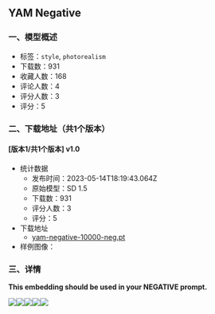 ## YAM Negative
### 一、模型概述

- 标签：`style`, `photorealism`
- 下载数：931
- 收藏人数：168
- 评论人数：4
- 评分人数：3
- 评分：5

### 二、下载地址（共1个版本）

#### [版本1/共1个版本] v1.0

- 统计数据
  - 发布时间：2023-05-14T18:19:43.064Z
  - 原始模型：SD 1.5
  - 下载数：931
  - 评分人数：3
  - 评分：5
- 下载地址
  - [yam-negative-10000-neg.pt](https://civitai.com/api/download/models/70741)
- 样例图像：

### 三、详情
<p><strong>This embedding should be used in your NEGATIVE prompt.</strong></p><img src="https://image.civitai.com/xG1nkqKTMzGDvpLrqFT7WA/55c7516d-61f1-47b3-a679-6e8ae2b83a23/width=525/55c7516d-61f1-47b3-a679-6e8ae2b83a23.jpeg" /><img src="https://image.civitai.com/xG1nkqKTMzGDvpLrqFT7WA/30c52108-1a4a-4c8c-bde8-1150cfacd992/width=525/30c52108-1a4a-4c8c-bde8-1150cfacd992.jpeg" /><img src="https://image.civitai.com/xG1nkqKTMzGDvpLrqFT7WA/12e1bd30-a90f-415d-98b4-edaf4f23de05/width=525/12e1bd30-a90f-415d-98b4-edaf4f23de05.jpeg" /><img src="https://image.civitai.com/xG1nkqKTMzGDvpLrqFT7WA/e2c9d151-bf9b-4c01-a6a8-e07c01663bc4/width=525/e2c9d151-bf9b-4c01-a6a8-e07c01663bc4.jpeg" /><img src="https://image.civitai.com/xG1nkqKTMzGDvpLrqFT7WA/fedc6f81-822a-4d5f-959a-4331bfc9be07/width=525/fedc6f81-822a-4d5f-959a-4331bfc9be07.jpeg" />